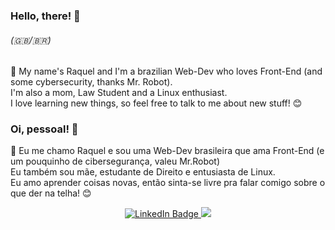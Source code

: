 


### Hello, there! 👋 
###### (:uk:/:brazil:)

🔭 My name's Raquel and I'm a brazilian Web-Dev who loves Front-End (and some cybersecurity, thanks Mr. Robot). <br>
I'm also a mom, Law Student and a Linux enthusiast. <br>
I love learning new things, so feel free to talk to me about new stuff! :blush:

### Oi, pessoal! 👋 
🌱 Eu me chamo Raquel e sou uma Web-Dev brasileira que ama Front-End (e um pouquinho de cibersegurança, valeu Mr.Robot) <br>
Eu também sou mãe, estudante de Direito e entusiasta de Linux. <br>
Eu amo aprender coisas novas, então sinta-se livre pra falar comigo sobre o que der na telha! :blush:


<div id="badges" align="center">
  <a href="https://www.linkedin.com/in/rdfcampos/" target="_blank">
    <img src="https://img.shields.io/badge/LinkedIn-blue?style=for-the-badge&logo=linkedin&logoColor=white" alt="LinkedIn Badge"/>
  </a>
<a href="https://mail.google.com/mail/u/raquel.dantas1@gmail.com/#compose" target="_blank"><img src="https://img.shields.io/badge/Gmail-red?style=for-the-badge&logo=youtube&logoColor=white"/> </a>
</div>


